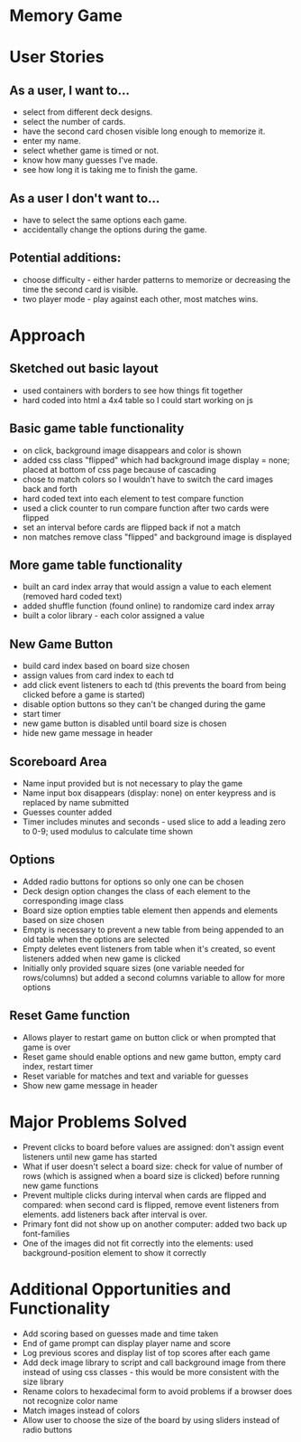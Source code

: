 # Memory Game

# User Stories
## As a user, I want to...
- select from different deck designs.
- select the number of cards.
- have the second card chosen visible long enough to memorize it.
- enter my name.
- select whether game is timed or not.
- know how many guesses I've made.
- see how long it is taking me to finish the game.

## As a user I don't want to...
- have to select the same options each game.
- accidentally change the options during the game.

## Potential additions:
- choose difficulty - either harder patterns to memorize or decreasing the time the second card is visible.
- two player mode - play against each other, most matches wins.

# Approach
## Sketched out basic layout
- used containers with borders to see how things fit together
- hard coded into html a 4x4 table so I could start working on js

## Basic game table functionality
- on click, background image disappears and color is shown
- added css class "flipped" which had background image display = none; placed at bottom of css page because of cascading
- chose to match colors so I wouldn't have to switch the card images back and forth
- hard coded text into each <td> element to test compare function
- used a click counter to run compare function after two cards were flipped
- set an interval before cards are flipped back if not a match
- non matches remove class "flipped" and background image is displayed

## More game table functionality
- built an card index array that would assign a value to each <td> element (removed hard coded text)
- added shuffle function (found online) to randomize card index array
- built a color library - each color assigned a value

## New Game Button
- build card index based on board size chosen
- assign values from card index to each td
- add click event listeners to each td (this prevents the board from being clicked before a game is started)
- disable option buttons so they can't be changed during the game
- start timer
- new game button is disabled until board size is chosen
- hide new game message in header

## Scoreboard Area
- Name input provided but is not necessary to play the game
- Name input box disappears (display: none) on enter keypress and is replaced by name submitted
- Guesses counter added
- Timer includes minutes and seconds - used slice to add a leading zero to 0-9; used modulus to calculate time shown

## Options
- Added radio buttons for options so only one can be chosen
- Deck design option changes the class of each <td> element to the corresponding image class
- Board size option empties table element then appends <tr> and <td> elements based on size chosen
- Empty is necessary to prevent a new table from being appended to an old table when the options are selected
- Empty deletes event listeners from table when it's created, so event listeners added when new game is clicked
- Initially only provided square sizes (one variable needed for rows/columns) but added a second columns variable to allow for more options

## Reset Game function
- Allows player to restart game on button click or when prompted that game is over
- Reset game should enable options and new game button, empty card index, restart timer
- Reset variable for matches and text and variable for guesses
- Show new game message in header

# Major Problems Solved
- Prevent clicks to board before values are assigned: don't assign event listeners until new game has started
- What if user doesn't select a board size: check for value of number of rows (which is assigned when a board size is clicked) before running new game functions
- Prevent multiple clicks during interval when cards are flipped and compared: when second card is flipped, remove event listeners from <td> elements. add listeners back after interval is over.
- Primary font did not show up on another computer: added two back up font-families
- One of the images did not fit correctly into the <td> elements: used background-position element to show it correctly

# Additional Opportunities and Functionality
- Add scoring based on guesses made and time taken
- End of game prompt can display player name and score
- Log previous scores and display list of top scores after each game
- Add deck image library to script and call background image from there instead of using css classes - this would be more consistent with the size library
- Rename colors to hexadecimal form to avoid problems if a browser does not recognize color name
- Match images instead of colors
- Allow user to choose the size of the board by using sliders instead of radio buttons
